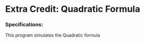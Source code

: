 # Extra Credit: Quadratic Formula
### Specifications: 
This program simulates the Quadratic formula 